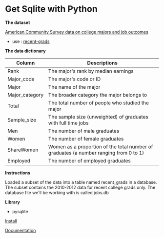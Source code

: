 # Get Sqlite with Python

**The dataset**

[American Community Survey data on college majors and job outcomes](https://github.com/fivethirtyeight/data/tree/master/college-majors)

* use : [recent-grads](https://github.com/fivethirtyeight/data/blob/master/college-majors/recent-grads.csv)

**The data dictionary**

|Column|Descriptions|
|---|---|
|Rank|The major's rank by median earnings|
|Major_code|The major's code or ID|
|Major|The name of the major|
|Major_category|The broader category the major belongs to|
|Total|The total number of people who studied the major|
|Sample_size|The sample size (unweighted) of graduates with full time jobs|
|Men|The number of male graduates|
|Women|The number of female graduates|
|ShareWomen|Women as a proportion of the total number of graduates (a number ranging from 0 to 1)|
|Employed|The number of employed graduates|

**Instructions**

Loaded a subset of the data into a table named recent_grads in a database. The subset contains the 2010-2012 data for recent college grads only. The database file we'll be working with is called jobs.db

**Library**
* pysqlite 

[Install](https://pypi.org/project/pysqlite/)

[Documentation](https://pysqlite.readthedocs.io/en/latest/sqlite3.html)
